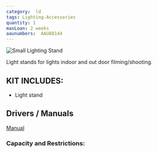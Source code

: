 ```yaml
---
category:  ld
tags: Lighting-Accessories
quantity: 1
maxLoan: 2 weeks
aaunumbers:  AAU88144
---
```

![Small Lighting Stand](https://www.bhphotovideo.com/images/images2500x2500/impact_ls_13hbi_heavy_duty_light_stand_1273390.jpg)

Light stands for lights indoor and out door filming/shooting.
## KIT INCLUDES:
-  Light stand

## Drivers / Manuals
[Manual]()



### Capacity and Restrictions:
